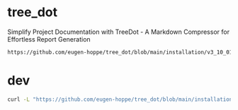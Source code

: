 # tree_dot
Simplify Project Documentation with TreeDot - A Markdown Compressor for Effortless Report Generation


```txt
https://github.com/eugen-hoppe/tree_dot/blob/main/installation/v3_10_01.zip
```

# dev

```bash
curl -L "https://github.com/eugen-hoppe/tree_dot/blob/main/installation/v3_10_01.zip" -o "trdot.zip" && unzip "trdot" && rm "trdot.zip"
```
